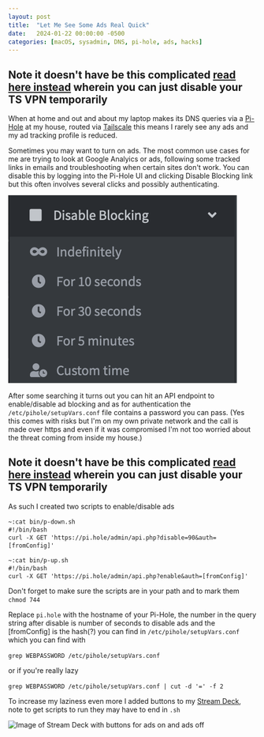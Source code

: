 ```yaml
---
layout: post
title:  "Let Me See Some Ads Real Quick"
date:   2024-01-22 00:00:00 -0500
categories: [macOS, sysadmin, DNS, pi-hole, ads, hacks]
---
```

## Note it doesn't have be this complicated [read here instead](/2024/10/20/Tailscale-and-Pi-hole-ad-blocking.html) wherein you can just disable your TS VPN temporarily

When at home and out and about my laptop makes its DNS queries via a [Pi-Hole](https://pi-hole.net) at my house, routed via [Tailscale](https://tailscale.com) this means I rarely see any ads and my ad tracking profile is reduced. 

Sometimes you may want to turn on ads. The most common use cases for me are trying to look at Google Analyics or ads, following some tracked links in emails and troubleshooting when certain sites don't work. You can disable this by logging into the Pi-Hole UI and clicking Disable Blocking link but this often involves several clicks and possibly authenticating. 

![Screenshot of the pi-hole disable blocking widget](/images/pi-hole-disable-blocking.png)


After some searching it turns out you can hit an API endpoint to enable/disable ad blocking and as for authentication the `/etc/pihole/setupVars.conf` file contains a password you can pass. (Yes this comes with risks but I'm on my own private network and the call is made over https and even if it was compromised I'm not too worried about the threat coming from inside my house.)

## Note it doesn't have be this complicated [read here instead](/2024/10/20/Tailscale-and-Pi-hole-ad-blocking.html) wherein you can just disable your TS VPN temporarily

As such I created two scripts to enable/disable ads

```
~:cat bin/p-down.sh
#!/bin/bash
curl -X GET 'https://pi.hole/admin/api.php?disable=90&auth=[fromConfig]'
```

```
~:cat bin/p-up.sh
#!/bin/bash
curl -X GET 'https://pi.hole/admin/api.php?enable&auth=[fromConfig]'
```

Don't forget to make sure the scripts are in your path and to mark them `chmod 744`

Replace `pi.hole` with the hostname of your Pi-Hole, the number in the query string after disable is number of seconds to disable ads and the [fromConfig] is the hash(?) you can find in `/etc/pihole/setupVars.conf` which you can find with 
 
 `grep WEBPASSWORD /etc/pihole/setupVars.conf`
 
 or if you're really lazy 
 
 `grep WEBPASSWORD /etc/pihole/setupVars.conf | cut -d '=' -f 2`

To increase my laziness even more I added buttons to my [Stream Deck](https://www.elgato.com/us/en/p/stream-deck-mk2-black), note to get scripts to run they may have to end in `.sh`

![Image of Stream Deck with buttons for ads on and ads off](/images/stream-deck-ads.png)